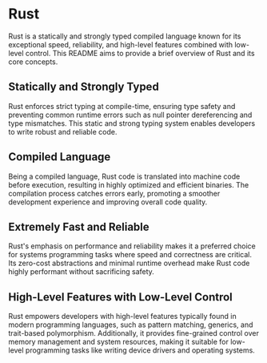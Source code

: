 # Rust

Rust is a statically and strongly typed compiled language known for its exceptional speed, reliability, and high-level features combined with low-level control. This README aims to provide a brief overview of Rust and its core concepts.

## Statically and Strongly Typed

Rust enforces strict typing at compile-time, ensuring type safety and preventing common runtime errors such as null pointer dereferencing and type mismatches. This static and strong typing system enables developers to write robust and reliable code.

## Compiled Language

Being a compiled language, Rust code is translated into machine code before execution, resulting in highly optimized and efficient binaries. The compilation process catches errors early, promoting a smoother development experience and improving overall code quality.

## Extremely Fast and Reliable

Rust's emphasis on performance and reliability makes it a preferred choice for systems programming tasks where speed and correctness are critical. Its zero-cost abstractions and minimal runtime overhead make Rust code highly performant without sacrificing safety.

## High-Level Features with Low-Level Control

Rust empowers developers with high-level features typically found in modern programming languages, such as pattern matching, generics, and trait-based polymorphism. Additionally, it provides fine-grained control over memory management and system resources, making it suitable for low-level programming tasks like writing device drivers and operating systems.

